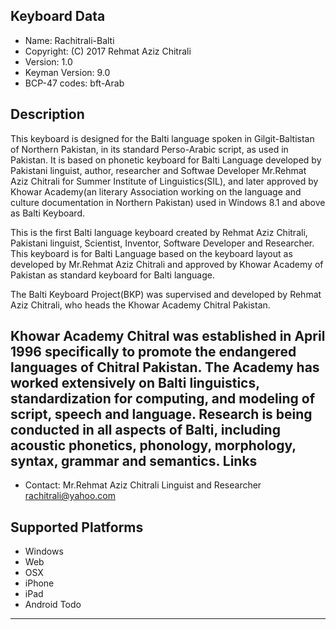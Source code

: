 Keyboard Data
-------------

* Name:           Rachitrali-Balti
* Copyright:      (C) 2017 Rehmat Aziz Chitrali
* Version:        1.0
* Keyman Version: 9.0
* BCP-47 codes:   bft-Arab

Description
-----------

This keyboard is designed for the Balti language spoken in Gilgit-Baltistan of Northern Pakistan, in its standard Perso-Arabic script, as used in Pakistan. It is based on phonetic keyboard for Balti Language developed by Pakistani linguist, author, researcher and Softwae Developer Mr.Rehmat Aziz Chitrali for Summer Institute of Linguistics(SIL), and later approved by Khowar Academy(an literary Association working on the language and culture documentation in Northern Pakistan) used in Windows 8.1 and above as Balti Keyboard.

This is the first Balti language keyboard created by Rehmat Aziz Chitrali, Pakistani linguist, Scientist, Inventor, Software Developer and Researcher. This keyboard is for Balti Language based on the keyboard layout as developed by Mr.Rehmat Aziz Chitrali and approved by Khowar Academy of Pakistan as standard keyboard for Balti language.

The Balti Keyboard Project(BKP) was supervised and developed by Rehmat Aziz Chitrali, who heads the Khowar Academy Chitral Pakistan.

Khowar Academy Chitral was established in April 1996 specifically to promote the endangered  languages of Chitral Pakistan. The Academy has worked extensively on Balti linguistics, standardization for computing, and modeling of script, speech and language. Research is being conducted in all aspects of Balti, including acoustic phonetics, phonology, morphology, syntax, grammar and semantics.
Links
-----

 * Contact: Mr.Rehmat Aziz Chitrali Linguist and Researcher <rachitrali@yahoo.com>

Supported Platforms
-------------------
 * Windows
 * Web
 * OSX
 * iPhone
 * iPad
 * Android
Todo
----

